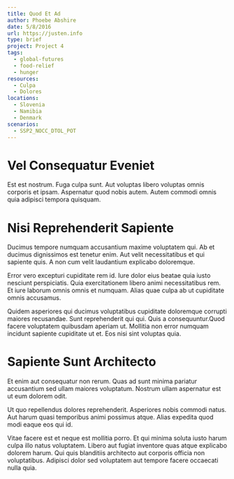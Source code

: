 ```yaml
---
title: Quod Et Ad
author: Phoebe Abshire
date: 5/8/2016
url: https://justen.info
type: brief
project: Project 4
tags:
  - global-futures
  - food-relief
  - hunger
resources:
  - Culpa
  - Dolores
locations:
  - Slovenia
  - Namibia
  - Denmark
scenarios:
  - SSP2_NOCC_DTOL_POT
---
```


# Vel Consequatur Eveniet
Est est nostrum. Fuga culpa sunt. Aut voluptas libero voluptas omnis corporis et ipsam. Aspernatur quod nobis autem. Autem commodi omnis quia adipisci tempora quisquam.

# Nisi Reprehenderit Sapiente
Ducimus tempore numquam accusantium maxime voluptatem qui. Ab et ducimus dignissimos est tenetur enim. Aut velit necessitatibus et qui sapiente quis. A non cum velit laudantium explicabo doloremque.
 Error vero excepturi cupiditate rem id. Iure dolor eius beatae quia iusto nesciunt perspiciatis. Quia exercitationem libero animi necessitatibus rem. Et iure laborum omnis omnis et numquam. Alias quae culpa ab ut cupiditate omnis accusamus.
 Quidem asperiores qui ducimus voluptatibus cupiditate doloremque corrupti maiores recusandae. Sunt reprehenderit qui qui. Quis a consequuntur.Quod facere voluptatem quibusdam aperiam ut. Mollitia non error numquam incidunt sapiente cupiditate ut et. Eos nisi sint voluptas quia.

# Sapiente Sunt Architecto
Et enim aut consequatur non rerum. Quas ad sunt minima pariatur accusantium sed ullam maiores voluptatum. Nostrum ullam aspernatur est ut eum dolorem odit.
 Ut quo repellendus dolores reprehenderit. Asperiores nobis commodi natus. Aut harum quasi temporibus animi possimus atque. Alias expedita quod modi eaque eos qui id.
 Vitae facere est et neque est mollitia porro. Et qui minima soluta iusto harum culpa illo natus voluptatem. Libero aut fugiat inventore quas atque explicabo dolorem harum. Qui quis blanditiis architecto aut corporis officia non voluptatibus. Adipisci dolor sed voluptatem aut tempore facere occaecati nulla quia.

